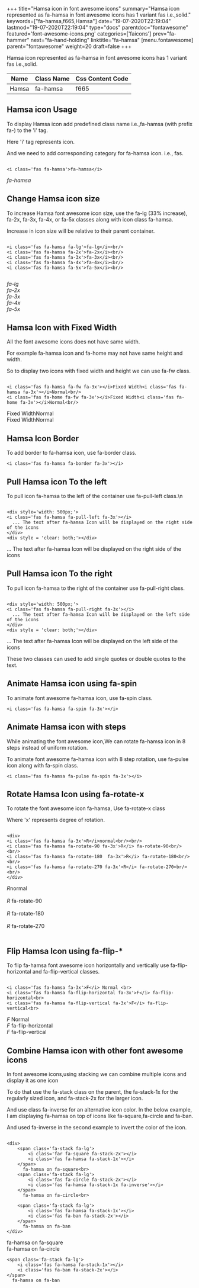 +++
title="Hamsa icon in font awesome icons"
summary="Hamsa icon represented as fa-hamsa in font awesome icons has 1 variant fas i.e.,solid."
keywords=["fa-hamsa,f665,Hamsa"]
date="19-07-2020T22:19:04"
lastmod="19-07-2020T22:19:04"
type="docs"
parentdoc="fontawesome"
featured='font-awesome-icons.png'
categories=['faicons']
prev="fa-hammer"
next="fa-hand-holding"
linktitle="fa-hamsa"
[menu.fontawesome]
parent="fontawesome"
weight=20
draft=false
+++


Hamsa icon represented as fa-hamsa in font awesome icons has 1 variant fas i.e.,solid.

<div class='table-responsive'><table class='table'><thead><tr><th>Name</th><th>Class Name</th><th>Css Content Code</th></tr></thead><tbody><tr><td>Hamsa</td><td>fa-hamsa</td><td>f665</td></tr></tbody></table></div>



## Hamsa icon Usage

To display Hamsa icon add predefined class name i.e.,fa-hamsa (with prefix fa-) to the 'i' tag.

Here 'i' tag represents icon.

And we need to add corresponding category for fa-hamsa icon. i.e., fas.


```

<i class='fas fa-hamsa'>fa-hamsa</i>
```

<i class='fas fa-hamsa'>fa-hamsa</i>




## Change Hamsa icon size
To increase Hamsa font awesome icon size, use the fa-lg (33% increase), fa-2x, fa-3x, fa-4x, or fa-5x classes along with icon class fa-hamsa.

Increase in icon size will be relative to their parent container. 

```

<i class='fas fa-hamsa fa-lg'>fa-lg</i><br/>
<i class='fas fa-hamsa fa-2x'>fa-2x</i><br/>
<i class='fas fa-hamsa fa-3x'>fa-3x</i><br/>
<i class='fas fa-hamsa fa-4x'>fa-4x</i><br/>
<i class='fas fa-hamsa fa-5x'>fa-5x</i><br/>
            
```

<i class='fas fa-hamsa fa-lg'>fa-lg</i><br/>
<i class='fas fa-hamsa fa-2x'>fa-2x</i><br/>
<i class='fas fa-hamsa fa-3x'>fa-3x</i><br/>
<i class='fas fa-hamsa fa-4x'>fa-4x</i><br/>
<i class='fas fa-hamsa fa-5x'>fa-5x</i><br/>
            



## Hamsa Icon with Fixed Width 

All the font awesome icons does not have same width.

For example fa-hamsa icon and fa-home may not have same height and width.

So to display two icons with fixed width and height we can use fa-fw class.


```

<i class='fas fa-hamsa fa-fw fa-3x'></i>Fixed Width<i class='fas fa-hamsa fa-3x'></i>Normal<br/>
<i class='fas fa-home fa-fw fa-3x'></i>Fixed Width<i class='fas fa-home fa-3x'></i>Normal<br/>
```

<i class='fas fa-hamsa fa-fw fa-3x'></i>Fixed Width<i class='fas fa-hamsa fa-3x'></i>Normal<br/>
<i class='fas fa-home fa-fw fa-3x'></i>Fixed Width<i class='fas fa-home fa-3x'></i>Normal<br/>



## Hamsa Icon Border 

To add border to fa-hamsa icon, use fa-border class.


```
<i class='fas fa-hamsa fa-border fa-3x'></i>

```
<i class='fas fa-hamsa fa-border fa-3x'></i>





## Pull Hamsa icon To the left

To pull icon fa-hamsa to the left of the container use fa-pull-left class.\n

```

<div style='width: 500px;'>
<i class='fas fa-hamsa fa-pull-left fa-3x'></i>
  ... The text after fa-hamsa Icon will be displayed on the right side of the icons
</div>
<div style = 'clear: both;'></div>
```

<div style='width: 500px;'>
<i class='fas fa-hamsa fa-pull-left fa-3x'></i>
  ... The text after fa-hamsa Icon will be displayed on the right side of the icons
</div>
<div style = 'clear: both;'></div>




## Pull Hamsa icon To the right
To pull icon fa-hamsa to the right of the container use fa-pull-right class.

```

<div style='width: 500px;'>
<i class='fas fa-hamsa fa-pull-right fa-3x'></i>
  ... The text after fa-hamsa Icon will be displayed on the left side of the icons
</div>
<div style = 'clear: both;'></div>
```

<div style='width: 500px;'>
<i class='fas fa-hamsa fa-pull-right fa-3x'></i>
  ... The text after fa-hamsa Icon will be displayed on the left side of the icons
</div>
<div style = 'clear: both;'></div>

These two classes can used to add single quotes or double quotes to the text.


## Animate Hamsa icon using fa-spin
To animate font awesome fa-hamsa icon, use fa-spin class.

```
<i class='fas fa-hamsa fa-spin fa-3x'></i>
```
<i class='fas fa-hamsa fa-spin fa-3x'></i>




## Animate Hamsa icon with steps
While animating the font awesome icon,We can rotate fa-hamsa icon in 8 steps instead of uniform rotation.

To animate font awesome fa-hamsa icon with 8 step rotation, use fa-pulse icon along with fa-spin class.


```
<i class='fas fa-hamsa fa-pulse fa-spin fa-3x'></i>

```
<i class='fas fa-hamsa fa-pulse fa-spin fa-3x'></i>





## Rotate Hamsa Icon using fa-rotate-x
To rotate the font awesome icon fa-hamsa, Use fa-rotate-x class

Where 'x' represents degree of rotation.


```

<div>
<i class='fas fa-hamsa fa-3x'>R</i>normal<br/><br/>
<i class='fas fa-hamsa fa-rotate-90 fa-3x'>R</i> fa-rotate-90<br/><br/> 
<i class='fas fa-hamsa fa-rotate-180  fa-3x'>R</i> fa-rotate-180<br/><br/> 
<i class='fas fa-hamsa fa-rotate-270 fa-3x'>R</i> fa-rotate-270<br/><br/>
</div>
```

<div>
<i class='fas fa-hamsa fa-3x'>R</i>normal<br/><br/>
<i class='fas fa-hamsa fa-rotate-90 fa-3x'>R</i> fa-rotate-90<br/><br/> 
<i class='fas fa-hamsa fa-rotate-180  fa-3x'>R</i> fa-rotate-180<br/><br/> 
<i class='fas fa-hamsa fa-rotate-270 fa-3x'>R</i> fa-rotate-270<br/><br/>
</div>




## Flip Hamsa Icon using fa-flip-*
To flip fa-hamsa font awesome icon horizontally and vertically use fa-flip-horizontal and fa-flip-vertical classes. 

```

<i class='fas fa-hamsa fa-3x'>F</i> Normal <br>
<i class='fas fa-hamsa fa-flip-horizontal fa-3x'>F</i> fa-flip-horizontal<br>
<i class='fas fa-hamsa fa-flip-vertical fa-3x'>F</i> fa-flip-vertical<br>
```

<i class='fas fa-hamsa fa-3x'>F</i> Normal <br>
<i class='fas fa-hamsa fa-flip-horizontal fa-3x'>F</i> fa-flip-horizontal<br>
<i class='fas fa-hamsa fa-flip-vertical fa-3x'>F</i> fa-flip-vertical<br>




## Combine Hamsa icon with other font awesome icons
In font awesome icons,using stacking we can combine multiple icons and display it as one icon 

To do that use the fa-stack class on the parent, the fa-stack-1x for the regularly sized icon, and fa-stack-2x for the larger icon.

And use class fa-inverse for an alternative icon color. 
In the below example, I am displaying fa-hamsa on top of icons like fa-square,fa-circle and fa-ban.

And used fa-inverse in the second example to invert the color of the icon.

```

<div>
    <span class='fa-stack fa-lg'>
        <i class='far fa-square fa-stack-2x'></i>
        <i class='fas fa-hamsa fa-stack-1x'></i>
    </span>
      fa-hamsa on fa-square<br>
    <span class='fa-stack fa-lg'>
        <i class='fas fa-circle fa-stack-2x'></i>
        <i class='fas fa-hamsa fa-stack-1x fa-inverse'></i>
    </span>
      fa-hamsa on fa-circle<br>

    <span class='fa-stack fa-lg'>
        <i class='fas fa-hamsa fa-stack-1x'></i>
        <i class='fas fa-ban fa-stack-2x'></i>
    </span>
      fa-hamsa on fa-ban
</div>
```

<div>
    <span class='fa-stack fa-lg'>
        <i class='far fa-square fa-stack-2x'></i>
        <i class='fas fa-hamsa fa-stack-1x'></i>
    </span>
      fa-hamsa on fa-square<br>
    <span class='fa-stack fa-lg'>
        <i class='fas fa-circle fa-stack-2x'></i>
        <i class='fas fa-hamsa fa-stack-1x fa-inverse'></i>
    </span>
      fa-hamsa on fa-circle<br>

    <span class='fa-stack fa-lg'>
        <i class='fas fa-hamsa fa-stack-1x'></i>
        <i class='fas fa-ban fa-stack-2x'></i>
    </span>
      fa-hamsa on fa-ban
</div>






